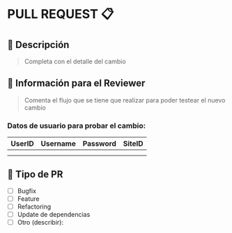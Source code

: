 # PULL REQUEST 📋

## 🔹 Descripción

> Completa con el detalle del cambio

## 🔹 Información para el Reviewer

> Comenta el flujo que se tiene que realizar para poder testear el nuevo cambio

### Datos de usuario para probar el cambio:

| UserID | Username | Password | SiteID |
| ------ | -------- | -------- | ------ |
|        |          |          |        |
|        |          |          |        |

## 🔹 Tipo de PR

- [ ] Bugfix
- [ ] Feature
- [ ] Refactoring
- [ ] Update de dependencias
- [ ] Otro (describir):
